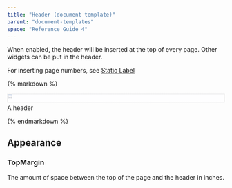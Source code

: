 ```yaml
---
title: "Header (document template)"
parent: "document-templates"
space: "Reference Guide 4"
---
```

When enabled, the header will be inserted at the top of every page. Other widgets can be put in the header.

For inserting page numbers, see [Static Label](static-label-document-template)

<div class="alert alert-info">{% markdown %}

![](attachments/819203/918236.png)
A header

{% endmarkdown %}</div>

## Appearance

### TopMargin

The amount of space between the top of the page and the header in inches.
